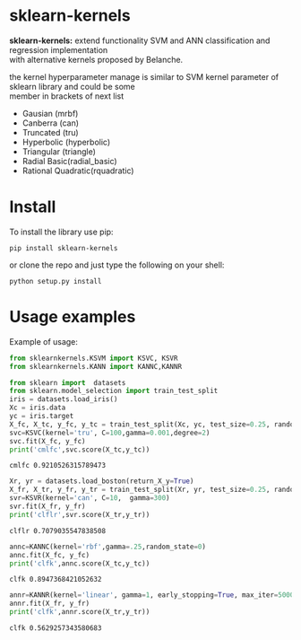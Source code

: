 <h1>sklearn-kernels</h1>

<b>sklearn-kernels:</b> extend functionality SVM and ANN classification and regression implementation <br/>
with alternative kernels proposed by Belanche.

the kernel hyperparameter manage is similar to SVM kernel parameter of sklearn library and could be some<br/>
member in brackets of  next list
<ul>
    <li>Gausian     (mrbf)</li>
    <li>Canberra    (can)</li>
    <li>Truncated   (tru)</li>
    <li>Hyperbolic  (hyperbolic)</li>
    <li>Triangular  (triangle)</li>
    <li>Radial Basic(radial_basic)</li>
    <li>Rational Quadratic(rquadratic)</li>
</ul>




<h1>Install</h1>


To install the library use pip:

    pip install sklearn-kernels


or clone the repo and just type the following on your shell:

    python setup.py install

<h1>Usage examples</h1>



Example of usage:



```python
from sklearnkernels.KSVM import KSVC, KSVR
from sklearnkernels.KANN import KANNC,KANNR
```


```python
from sklearn import  datasets
from sklearn.model_selection import train_test_split
iris = datasets.load_iris()
Xc = iris.data
yc = iris.target
X_fc, X_tc, y_fc, y_tc = train_test_split(Xc, yc, test_size=0.25, random_state=0)
svc=KSVC(kernel='tru', C=100,gamma=0.001,degree=2)
svc.fit(X_fc, y_fc)
print('cmlfc',svc.score(X_tc,y_tc))

```

    cmlfc 0.9210526315789473
    


```python
Xr, yr = datasets.load_boston(return_X_y=True)
X_fr, X_tr, y_fr, y_tr = train_test_split(Xr, yr, test_size=0.25, random_state=0)
svr=KSVR(kernel='can', C=10,  gamma=300)
svr.fit(X_fr, y_fr)
print('clflr',svr.score(X_tr,y_tr))
```

    clflr 0.7079035547838508
    


```python
annc=KANNC(kernel='rbf',gamma=.25,random_state=0)
annc.fit(X_fc, y_fc)
print('clfk',annc.score(X_tc,y_tc)) 
```

    clfk 0.8947368421052632
    


```python
annr=KANNR(kernel='linear', gamma=1, early_stopping=True, max_iter=5000, random_state=0)
annr.fit(X_fr, y_fr)
print('clfk',annr.score(X_tr,y_tr))
```

    clfk 0.5629257343580683
    
